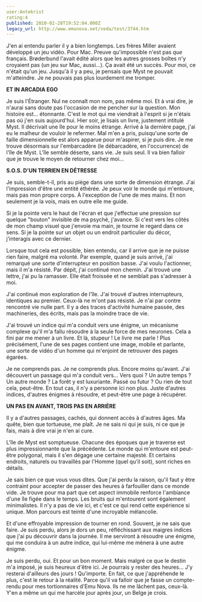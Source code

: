 ```yaml
---
user:Antekrist
rating:4
published: 2010-02-28T19:52:04.000Z
legacy_url: http://www.emunova.net/veda/test/3744.htm
---
```

J'en ai entendu parler il y a bien longtemps. Les frères Miller avaient développé un jeu vidéo. Pour Mac. Preuve qu'impossible n'est pas _que_ français. Brøderbund l'avait édité alors que les autres grosses boîtes n'y croyaient pas (un jeu sur Mac, aussi...). Ça avait été un succès. Pour moi, ce n'était qu'un jeu. Jusqu'à il y a peu, je pensais que Myst ne pouvait m'atteindre. Je ne pouvais pas plus lourdement me tromper.  

  

**ET IN ARCADIA EGO**  

Je suis l'Étranger. Nul ne connaît mon nom, pas même moi. Et à vrai dire, je n'aurai sans doute pas l'occasion de me pencher sur la question. Mon histoire est... étonnante. C'est le mot qui me viendrait à l'esprit si je n'étais pas où j'en suis aujourd'hui. Hier soir, je lisais un livre, justement intitulé Myst. Il décrivait une île pour le moins étrange. Arrivé à la dernière page, j'ai eu le malheur de vouloir le refermer. Mal m'en a pris, puisqu'une sorte de faille dimensionnelle est alors apparue pour m'aspirer, si je puis dire. Je me trouve désormais sur l'embarcadère (le débarcadère, en l'occurrence) de l'île de Myst. L'île semble déserte, sans vie. Je suis seul. Il va bien falloir que je trouve le moyen de retourner chez moi...  

  

**S.O.S. D'UN TERRIEN EN DÉTRESSE**  

Je suis, semble-t-il, pris au piège dans une sorte de dimension étrange. J'ai l'impression d'être une entité éthérée. Je peux voir le monde qui m'entoure, mais pas mon propre corps. À l'exception de l'une de mes mains. Et non seulement je la vois, mais en outre elle me guide.  

Si je la pointe vers le haut de l'écran et que j'effectue une pression sur quelque "bouton" invisible de ma psyché, j'avance. Si c'est vers les côtés de mon champ visuel que j'envoie ma main, je tourne le regard dans ce sens. Si je la pointe sur un objet ou un endroit particulier du décor, j'interagis avec ce dernier.  

Lorsque tout cela est possible, bien entendu, car il arrive que je ne puisse rien faire, malgré ma volonté. Par exemple, quand je suis arrivé, j'ai remarqué une sorte d'interrupteur en position basse. J'ai voulu l'actionner, mais il m'a résisté. Par dépit, j'ai continué mon chemin. J'ai trouvé une lettre, j'ai pu la ramasser. Elle était froissée et ne semblait pas s'adresser à moi.  

J'ai continué mon exploration de l'île. J'ai trouvé d'autres interrupteurs, identiques au premier. Ceux-là ne m'ont pas résisté. Je n'ai par contre rencontré vie nulle part. Il y a des traces d'activité humaine passée, des machineries, des écrits, mais pas la moindre trace de vie.  

J'ai trouvé un indice qui m'a conduit vers une énigme, un mécanisme complexe qu'il m'a fallu résoudre à la seule force de mes neurones. Cela a fini par me mener à un livre. Et là, stupeur ! Le livre me parle ! Plus précisément, l'une de ses pages contient une image, mobile et parlante, une sorte de vidéo d'un homme qui m'enjoint de retrouver des pages égarées.  

Je ne comprends pas. Je ne comprends plus. Encore moins qu'avant. J'ai découvert un passage qui m'a conduit vers... Vers quoi ? Un autre temps ? Un autre monde ? La forêt y est luxuriante. Passé ou futur ? Ou rien de tout cela, peut-être. En tout cas, il n'y a personne ici non plus. Juste d'autres indices, d'autres énigmes à résoudre, et peut-être une page à récupérer.  

  

**UN PAS EN AVANT, TROIS PAS EN ARRIÈRE**  

Il y a d'autres passages, cachés, qui donnent accès à d'autres âges. Ma quête, bien que tortueuse, me plaît. Je ne sais ni qui je suis, ni ce que je fais, mais à dire vrai je n'en ai cure.  

L'île de Myst est somptueuse. Chacune des époques que je traverse est plus impressionnante que la précédente. Le monde qui m'entoure est peut-être polygonal, mais il s'en dégage une certaine majesté. Et certains endroits, naturels ou travaillés par l'Homme (quel qu'il soit), sont riches en détails.  

Je sais bien ce que vous vous dites. Que j'ai perdu la raison, qu'il faut y être contraint pour accepter de passer des heures à farfouiller dans ce monde vide. Je trouve pour ma part que cet aspect immobile renforce l'ambiance d'une île figée dans le temps. Les bruits qui m'entourent sont également minimalistes. Il n'y a pas de vie ici, et c'est ce qui rend cette expérience si unique. Mon parcours est teinté d'une incroyable mélancolie.  

Et d'une effroyable impression de tourner en rond. Souvent, je ne sais que faire. Je suis perdu, alors je dors un peu, réfléchissant aux maigres indices que j'ai pu découvrir dans la journée. Il me serviront à résoudre une énigme, qui me conduira à un autre indice, qui lui-même me mènera à une autre énigme.  

Je suis perdu, oui. Et pour un bon moment. Mais malgré ce que le destin m'a imposé, je suis heureux d'être ici. Je pourrais y rester des heures... J'y resterai d'ailleurs des jours ! Qu'importe. En fait, ce que j'appréhende le plus, c'est le retour à la réalité. Parce qu'il va falloir que je fasse un compte-rendu pour mes tortionnaires d'Emu Nova. Ils ne me lâchent pas, ceux-là. Y'en a même un qui me harcèle jour après jour, un Belge je crois.